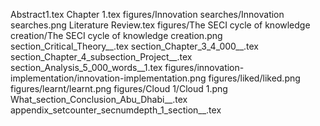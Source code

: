 Abstract1.tex
Chapter 1.tex
figures/Innovation searches/Innovation searches.png
Literature Review.tex
figures/The SECI cycle of knowledge creation/The SECI cycle of knowledge creation.png
section_Critical_Theory__.tex
section_Chapter_3_4_000__.tex
section_Chapter_4_subsection_Project__.tex
section_Analysis_5_000_words__1.tex
figures/innovation-implementation/innovation-implementation.png
figures/liked/liked.png
figures/learnt/learnt.png
figures/Cloud 1/Cloud 1.png
What_section_Conclusion_Abu_Dhabi__.tex
appendix_setcounter_secnumdepth_1_section__.tex